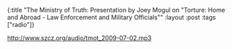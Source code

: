 {:title "The Ministry of Truth: Presentation by Joey Mogul on \"Torture: Home and Abroad - Law Enforcement and Military Officials\""
:layout :post
:tags  ["radio"]}

<http://www.szcz.org/audio/tmot_2009-07-02.mp3>

